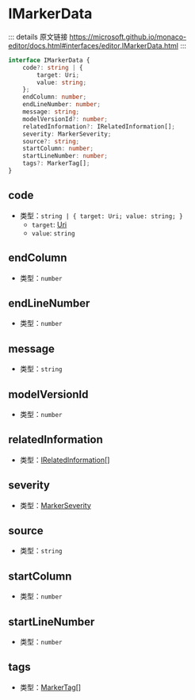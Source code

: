 # IMarkerData
        
::: details 原文链接
https://microsoft.github.io/monaco-editor/docs.html#interfaces/editor.IMarkerData.html
:::

```ts
interface IMarkerData {
    code?: string | {
        target: Uri;
        value: string;
    };
    endColumn: number;
    endLineNumber: number;
    message: string;
    modelVersionId?: number;
    relatedInformation?: IRelatedInformation[];
    severity: MarkerSeverity;
    source?: string;
    startColumn: number;
    startLineNumber: number;
    tags?: MarkerTag[];
}
```

## code
- 类型：`string | { target: Uri; value: string; }`
  - `target`: [Uri](/api/Uri.md)
  - `value`: `string`

## endColumn
- 类型：`number`
## endLineNumber
- 类型：`number`
## message
- 类型：`string`
## modelVersionId
- 类型：`number`
## relatedInformation
- 类型：[IRelatedInformation](/api/editor/IRelatedInformation.md)[]
## severity
- 类型：[MarkerSeverity](/api/MarkerSeverity.md)

## source
- 类型：`string`
## startColumn
- 类型：`number`
## startLineNumber
- 类型：`number`
## tags
- 类型：[MarkerTag](/api/MarkerTag.md)[]
